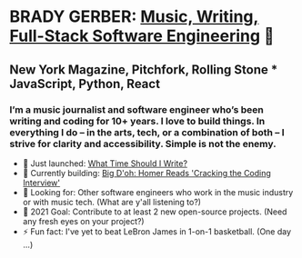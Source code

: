 
# BRADY GERBER: [Music, Writing, Full-Stack Software Engineering](https://bradygerber.com/) 👋

## New York Magazine, Pitchfork, Rolling Stone * JavaScript, Python, React

### I’m a music journalist and software engineer who’s been writing and coding for 10+ years. I love to build things. In everything I do – in the arts, tech, or a combination of both – I strive for clarity and accessibility. Simple is not the enemy.

- 🔭 Just launched: [What Time Should I Write?](https://github.com/bg-write/what-time-should-i-write)
- 🌱 Currently building: [Big D'oh: Homer Reads 'Cracking the Coding Interview'](https://github.com/bg-write/big-doh)
- 👯 Looking for: Other software engineers who work in the music industry or with music tech. (What are y'all listening to?)
- 🥅 2021 Goal: Contribute to at least 2 new open-source projects. (Need any fresh eyes on your project?)
- ⚡ Fun fact: I've yet to beat LeBron James in 1-on-1 basketball. (One day ...)

<br />
